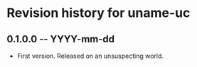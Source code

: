 # Revision history for uname-uc

## 0.1.0.0  -- YYYY-mm-dd

* First version. Released on an unsuspecting world.
